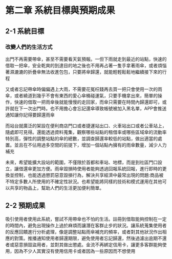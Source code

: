 # 第二章 系統目標與預期成果

## 2-1 系統目標

### 改變人們的生活方式
出門不再需要帶傘，甚至不需要看天氣預報。一但下雨就走到最近的站點，快速的借取一把傘，安全乾爽的到達目的地之後也不用再占著一隻手拿著雨傘，或者煩惱著濕漉漉的折疊傘無法收進包包，只要將傘歸還，就能輕輕鬆鬆地繼續接下來的行程

又或者忘記帶傘時偏偏遇上大雨，不需要花冤枉錢再去買一把只會使用一次的雨傘，或者繞道到幾乎不會有東西的愛心傘桶碰運氣，只要手機拿出來，簡單的操作，快速的借取一把雨傘後就能慢慢的走回家，而傘只需要在時間內歸還即可，或許就在下一次出門時。也不用擔心會忘記還傘導致帳號被加入黑名單，APP會推送通知讓你記得要歸還雨傘

而站台就廣泛的架設在便利商店門口或者捷運站出口、火車站出口或者公車站上，隨處即可見得。還能透過資料蒐集，觀察哪些站點的租借率或哪些區域傘的流動率特別高，彈性的調整站點的傘的總數，並調查歸還率較低的站點，做出適當的處置。並且在不佔用過多空間的前提下，增加一個站點內擁有的雨傘數量，減少人力補充

未來，希望能擴大設站的範圍，不僅限於首都和車站、地標，而是到社區門口設立，讓借還傘更加方便。雨傘毀損時使用者能夠透過回報系統回報，進行即時的更換並控制，也能透過懲罰惡意毀損行為，解決共享經濟中最常出現的問題:商品被不特定多數人所使用的不確定性狀況。也希望能將同樣的技術和模式運用在其他可以共享的物品上，幫助人們的生活更加便利簡單。

## 2-2 預期成果
吸引使用者使用此系統，嘗試不用帶傘也不怕的生活。註冊到借取能夠控制在一定的時間內，避免出現操作上過於麻煩而讓潛在客群止步的狀況。讓系統蒐集使用者的反應回饋進行分析處理，像是調整站點雨傘補充的頻率，或者對其他狀況作出相應的對策。推播通知使用者歸還期限，避免使用者忘記歸還，然後過濾出逾期不還者或惡意損毀盜用者，並對其做出懲處。金流不再綁定信用卡，讓更多客群能夠使用，因為不少人其實沒有使用信用卡或者因為一些原因而不想使用